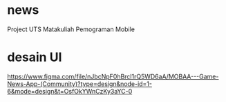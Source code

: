 # news

Project UTS Matakuliah Pemograman Mobile
# desain UI
https://www.figma.com/file/nJbcNpF0hBrcl1rQ5WD6aA/MOBAA---Game-News-App-(Community)?type=design&node-id=1-6&mode=design&t=OsfOkYWnCzKy3aYC-0
